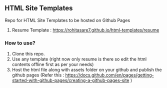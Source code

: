 ## HTML Site Templates
Repo for HTML Site Templates to be hosted on Github Pages

1. Resume Template : https://rohitasare7.github.io/html-templates/resume

### How to use?
1. Clone this repo.
2. Use any template (right now only resume is there so edit the html contents offline first as per your needs)
3. Host the html file along with assets folder on your github and publish the github pages (Refer this : https://docs.github.com/en/pages/getting-started-with-github-pages/creating-a-github-pages-site )